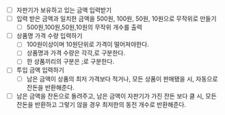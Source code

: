 - [ ] 자판기가 보유하고 있는 금액 입력받기
- [ ] 입력 받은 금액과 일치한 금액을 500원, 100원, 50원, 10원으로 
 무작위로 만들기
  - [ ] 500원,100원,50원,10원의 무작위 개수를 출력
- [ ] 상품명 가격 수량 입력하기
  - [ ] 100원이상이며 10원단위로 가격이 떨어져야한다.
  - [ ] 상품명과 가격 수량은 각각,로 구분한다.
  - [ ] 한 상품끼리의 구분은 ;로 구분한다.
- [ ] 투입 금액 입력하기
    - [ ] 남은 금액이 상품의 최저 가격보다 적거나, 모든 상품이
    판매됐을 시, 자동으로 잔돈을 반환해준다.
- [ ] 남은 금액을 잔돈으로 돌려주고, 남은 금액이 자판기가 가진 잔돈
    보다 클 시, 모든 잔돈을 반환하고 그렇기 않을 경우
    최저한의 동전 개수로 반환해준다.